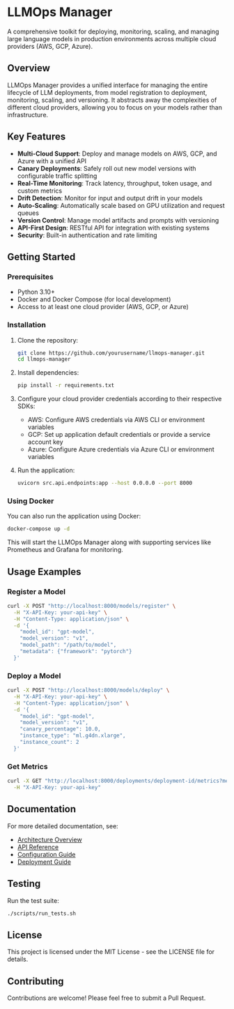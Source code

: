 # LLMOps Manager

A comprehensive toolkit for deploying, monitoring, scaling, and managing large language models in production environments across multiple cloud providers (AWS, GCP, Azure).

## Overview

LLMOps Manager provides a unified interface for managing the entire lifecycle of LLM deployments, from model registration to deployment, monitoring, scaling, and versioning. It abstracts away the complexities of different cloud providers, allowing you to focus on your models rather than infrastructure.

## Key Features

- **Multi-Cloud Support**: Deploy and manage models on AWS, GCP, and Azure with a unified API
- **Canary Deployments**: Safely roll out new model versions with configurable traffic splitting
- **Real-Time Monitoring**: Track latency, throughput, token usage, and custom metrics
- **Drift Detection**: Monitor for input and output drift in your models
- **Auto-Scaling**: Automatically scale based on GPU utilization and request queues
- **Version Control**: Manage model artifacts and prompts with versioning
- **API-First Design**: RESTful API for integration with existing systems
- **Security**: Built-in authentication and rate limiting

## Getting Started

### Prerequisites

- Python 3.10+
- Docker and Docker Compose (for local development)
- Access to at least one cloud provider (AWS, GCP, or Azure)

### Installation

1. Clone the repository:
   ```bash
   git clone https://github.com/yourusername/llmops-manager.git
   cd llmops-manager
   ```

2. Install dependencies:
   ```bash
   pip install -r requirements.txt
   ```

3. Configure your cloud provider credentials according to their respective SDKs:
   - AWS: Configure AWS credentials via AWS CLI or environment variables
   - GCP: Set up application default credentials or provide a service account key
   - Azure: Configure Azure credentials via Azure CLI or environment variables

4. Run the application:
   ```bash
   uvicorn src.api.endpoints:app --host 0.0.0.0 --port 8000
   ```

### Using Docker

You can also run the application using Docker:

```bash
docker-compose up -d
```

This will start the LLMOps Manager along with supporting services like Prometheus and Grafana for monitoring.

## Usage Examples

### Register a Model

```bash
curl -X POST "http://localhost:8000/models/register" \
  -H "X-API-Key: your-api-key" \
  -H "Content-Type: application/json" \
  -d '{
    "model_id": "gpt-model",
    "model_version": "v1",
    "model_path": "/path/to/model",
    "metadata": {"framework": "pytorch"}
  }'
```

### Deploy a Model

```bash
curl -X POST "http://localhost:8000/models/deploy" \
  -H "X-API-Key: your-api-key" \
  -H "Content-Type: application/json" \
  -d '{
    "model_id": "gpt-model",
    "model_version": "v1",
    "canary_percentage": 10.0,
    "instance_type": "ml.g4dn.xlarge",
    "instance_count": 2
  }'
```

### Get Metrics

```bash
curl -X GET "http://localhost:8000/deployments/deployment-id/metrics?metric_names=latency,throughput" \
  -H "X-API-Key: your-api-key"
```

## Documentation

For more detailed documentation, see:

- [Architecture Overview](ARCHITECTURE.md)
- [API Reference](docs/api.md)
- [Configuration Guide](docs/configuration.md)
- [Deployment Guide](docs/deployment.md)

## Testing

Run the test suite:

```bash
./scripts/run_tests.sh
```

## License

This project is licensed under the MIT License - see the LICENSE file for details.

## Contributing

Contributions are welcome! Please feel free to submit a Pull Request.
